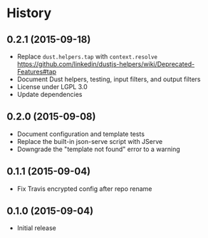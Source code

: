 
# History

## 0.2.1 (2015-09-18)

  * Replace `dust.helpers.tap` with `context.resolve` https://github.com/linkedin/dustjs-helpers/wiki/Deprecated-Features#tap
  * Document Dust helpers, testing, input filters, and output filters
  * License under LGPL 3.0
  * Update dependencies

## 0.2.0 (2015-09-08)

  * Document configuration and template tests
  * Replace the built-in json-serve script with JServe
  * Downgrade the "template not found" error to a warning

## 0.1.1 (2015-09-04)

  * Fix Travis encrypted config after repo rename

## 0.1.0 (2015-09-04)

  * Initial release
